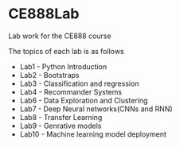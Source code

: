 # CE888Lab
 Lab work for the CE888 course 
 
The topics of each lab is as follows 
* Lab1 - Python Introduction
* Lab2 - Bootstraps
* Lab3 - Classification and regression
* Lab4 - Recommander Systems 
* Lab6 - Data Exploration and Clustering 
* Lab7 - Deep Neural networks(CNNs and RNN)
* Lab8 - Transfer Learning
* Lab9 - Genrative models
* Lab10 - Machine learning model deployment

